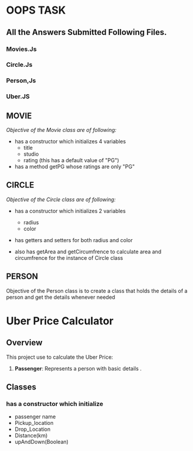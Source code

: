 # OOPS TASK

## All the Answers Submitted Following Files.
### Movies.Js
### Circle.Js
### Person,Js
### Uber.JS

## MOVIE 
*Objective of the Movie class are of following:*

* has a constructor which initializes 4 variables
  * title
  * studio
  * rating (this has a default value of "PG")
* has a method getPG whose ratings are only "PG"
## CIRCLE

*Objective of the Circle class are of following:*

* has a constructor which initializes 2 variables
  * radius
  * color
* has getters and setters for both radius and color

* also has getArea and getCircumfrence to calculate area and circumfrence for the instance of Circle class

## PERSON

Objective of the Person class is to create a class that holds the details of a person and get the details whenever needed

# Uber Price Calculator

## Overview

This project use to calculate the Uber Price:

1. **Passenger**: Represents a person with basic details .

## Classes
### has a constructor which initialize
  * passenger name
  * Pickup_location
  * Drop_Location
  * Distance(km)
  * upAndDown(Boolean)





